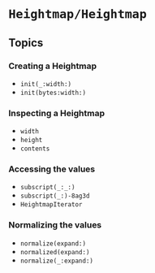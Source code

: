# ``Heightmap/Heightmap``

## Topics

### Creating a Heightmap

- ``init(_:width:)``
- ``init(bytes:width:)``

### Inspecting a Heightmap

- ``width``
- ``height``
- ``contents``

### Accessing the values

- ``subscript(_:_:)``
- ``subscript(_:)-8ag3d``
- ``HeightmapIterator``

### Normalizing the values

- ``normalize(expand:)``
- ``normalized(expand:)``
- ``normalize(_:expand:)``
